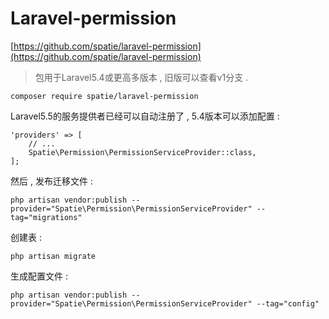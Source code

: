 # Laravel-permission

[https://github.com/spatie/laravel-permission](https://github.com/spatie/laravel-permission)

> 包用于Laravel5.4或更高多版本 , 旧版可以查看v1分支 .

```
composer require spatie/laravel-permission
```

Laravel5.5的服务提供者已经可以自动注册了 , 5.4版本可以添加配置 :

```
'providers' => [
    // ...
    Spatie\Permission\PermissionServiceProvider::class,
];
```

然后 , 发布迁移文件 :

```
php artisan vendor:publish --provider="Spatie\Permission\PermissionServiceProvider" --tag="migrations"
```

创建表 :

```
php artisan migrate
```

生成配置文件 :

```
php artisan vendor:publish --provider="Spatie\Permission\PermissionServiceProvider" --tag="config"
```



